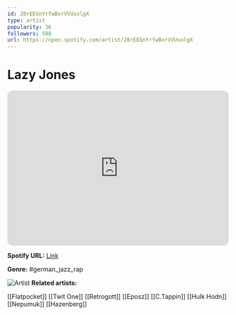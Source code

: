 ```yaml
---
id: 28rEEGnYrfwBxrVVUsolgX
type: artist
popularity: 36
followers: 588
url: https://open.spotify.com/artist/28rEEGnYrfwBxrVVUsolgX
---
```

# Lazy Jones

<iframe style="border-radius:12px" src="https://open.spotify.com/embed/artist/28rEEGnYrfwBxrVVUsolgX" width="100%" height="352" frameBorder="0" allowfullscreen="" allow="autoplay; clipboard-write; encrypted-media; fullscreen; picture-in-picture" loading="lazy"></iframe>

**Spotify URL:** [Link](https://open.spotify.com/artist/28rEEGnYrfwBxrVVUsolgX)

**Genre:**  #german_jazz_rap

![Artist](https://i.scdn.co/image/ab6761610000e5eb948b010e242f88d45d52f94a)
**Related artists:**

[[Flatpocket]]
[[Twit One]]
[[Retrogott]]
[[Eposz]]
[[C.Tappin]]
[[Hulk Hodn]]
[[Nepumuk]]
[[Hazenberg]]
